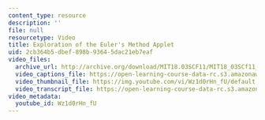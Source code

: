 ```yaml
---
content_type: resource
description: ''
file: null
resourcetype: Video
title: Exploration of the Euler's Method Applet
uid: 2cb364b5-dbef-898b-9364-5dac21eb7eaf
video_files:
  archive_url: http://archive.org/download/MIT18.03SCF11/MIT18_03SCf11_app7.mp4
  video_captions_file: https://open-learning-course-data-rc.s3.amazonaws.com/18-03sc-differential-equations-fall-2011/349e77864e70500daa8f40ae35afd3aa_Wz1d0rHn_fU.vtt
  video_thumbnail_file: https://img.youtube.com/vi/Wz1d0rHn_fU/default.jpg
  video_transcript_file: https://open-learning-course-data-rc.s3.amazonaws.com/18-03sc-differential-equations-fall-2011/8d645b2b3fe80cc6d76d387b79a4b862_Wz1d0rHn_fU.pdf
video_metadata:
  youtube_id: Wz1d0rHn_fU
---
```

